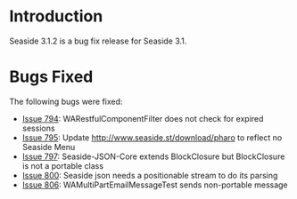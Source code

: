 # Introduction #
Seaside 3.1.2 is a bug fix release for Seaside 3.1.


# Bugs Fixed #

The following bugs were fixed:
  * [Issue 794](https://code.google.com/p/seaside/issues/detail?id=794): 	WARestfulComponentFilter does not check for expired sessions
  * [Issue 795](https://code.google.com/p/seaside/issues/detail?id=795):    Update http://www.seaside.st/download/pharo to reflect no Seaside Menu
  * [Issue 797](https://code.google.com/p/seaside/issues/detail?id=797):	Seaside-JSON-Core extends BlockClosure but BlockClosure is not a portable class
  * [Issue 800](https://code.google.com/p/seaside/issues/detail?id=800):	Seaside json needs a positionable stream to do its parsing
  * [Issue 806](https://code.google.com/p/seaside/issues/detail?id=806):	WAMultiPartEmailMessageTest sends non-portable message
